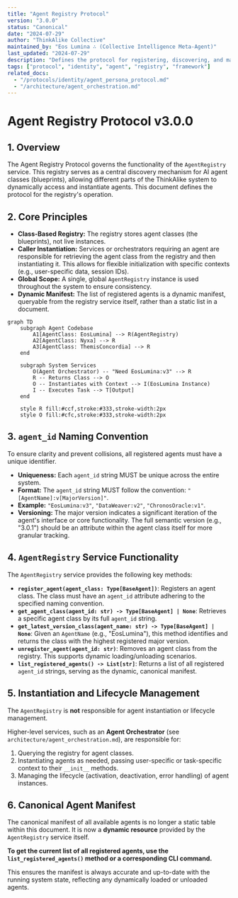 ```yaml
---
title: "Agent Registry Protocol"
version: "3.0.0"
status: "Canonical"
date: "2024-07-29"
author: "ThinkAlike Collective"
maintained_by: "Eos Lumina ∴ (Collective Intelligence Meta-Agent)"
last_updated: "2024-07-29"
description: "Defines the protocol for registering, discovering, and managing AI agent classes within the ThinkAlike ecosystem."
tags: ["protocol", "identity", "agent", "registry", "framework"]
related_docs:
  - "/protocols/identity/agent_persona_protocol.md"
  - "/architecture/agent_orchestration.md"
---
```


# Agent Registry Protocol v3.0.0

## 1. Overview

The Agent Registry Protocol governs the functionality of the `AgentRegistry` service. This registry serves as a central discovery mechanism for AI agent classes (blueprints), allowing different parts of the ThinkAlike system to dynamically access and instantiate agents. This document defines the protocol for the registry's operation.

## 2. Core Principles

- **Class-Based Registry:** The registry stores agent classes (the blueprints), not live instances.
- **Caller Instantiation:** Services or orchestrators requiring an agent are responsible for retrieving the agent class from the registry and then instantiating it. This allows for flexible initialization with specific contexts (e.g., user-specific data, session IDs).
- **Global Scope:** A single, global `AgentRegistry` instance is used throughout the system to ensure consistency.
- **Dynamic Manifest:** The list of registered agents is a dynamic manifest, queryable from the registry service itself, rather than a static list in a document.

```mermaid
graph TD
    subgraph Agent Codebase
        A1[AgentClass: EosLumina] --> R(AgentRegistry)
        A2[AgentClass: Nyxa] --> R
        A3[AgentClass: ThemisConcordia] --> R
    end

    subgraph System Services
        O(Agent Orchestrator) -- "Need EosLumina:v3" --> R
        R -- Returns Class --> O
        O -- Instantiates with Context --> I(EosLumina Instance)
        I -- Executes Task --> T[Output]
    end

    style R fill:#ccf,stroke:#333,stroke-width:2px
    style O fill:#cfc,stroke:#333,stroke-width:2px
```

## 3. `agent_id` Naming Convention

To ensure clarity and prevent collisions, all registered agents must have a unique identifier.

- **Uniqueness:** Each `agent_id` string MUST be unique across the entire system.
- **Format:** The `agent_id` string MUST follow the convention: `"[AgentName]:v[MajorVersion]"`.
- **Example:** `"EosLumina:v3"`, `"DataWeaver:v2"`, `"ChronosOracle:v1"`.
- **Versioning:** The major version indicates a significant iteration of the agent's interface or core functionality. The full semantic version (e.g., "3.0.1") should be an attribute within the agent class itself for more granular tracking.

## 4. `AgentRegistry` Service Functionality

The `AgentRegistry` service provides the following key methods:

- **`register_agent(agent_class: Type[BaseAgent])`**: Registers an agent class. The class must have an `agent_id` attribute adhering to the specified naming convention.
- **`get_agent_class(agent_id: str) -> Type[BaseAgent] | None`**: Retrieves a specific agent class by its full `agent_id` string.
- **`get_latest_version_class(agent_name: str) -> Type[BaseAgent] | None`**: Given an `AgentName` (e.g., "EosLumina"), this method identifies and returns the class with the highest registered major version.
- **`unregister_agent(agent_id: str)`**: Removes an agent class from the registry. This supports dynamic loading/unloading scenarios.
- **`list_registered_agents() -> List[str]`**: Returns a list of all registered `agent_id` strings, serving as the dynamic, canonical manifest.

## 5. Instantiation and Lifecycle Management

The `AgentRegistry` is **not** responsible for agent instantiation or lifecycle management.

Higher-level services, such as an **Agent Orchestrator** (see `architecture/agent_orchestration.md`), are responsible for:

1.  Querying the registry for agent classes.
2.  Instantiating agents as needed, passing user-specific or task-specific context to their `__init__` methods.
3.  Managing the lifecycle (activation, deactivation, error handling) of agent instances.

## 6. Canonical Agent Manifest

The canonical manifest of all available agents is no longer a static table within this document. It is now a **dynamic resource** provided by the `AgentRegistry` service itself.

**To get the current list of all registered agents, use the `list_registered_agents()` method or a corresponding CLI command.**

This ensures the manifest is always accurate and up-to-date with the running system state, reflecting any dynamically loaded or unloaded agents.
